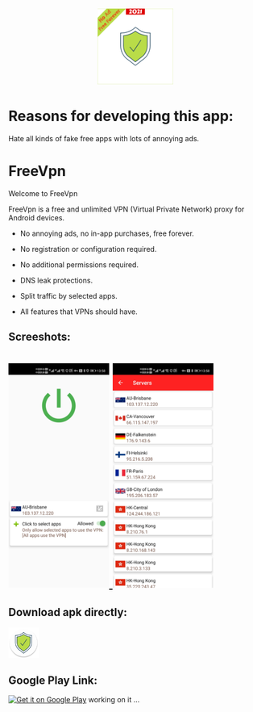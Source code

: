 <h1 align="center">
    <a href="https://github.com/FreeVpnForever/FreeVpn">
        <img alt="Logo" src="https://github.com/FreeVpnForever/FreeVpn/blob/main/FreeVpnForever.png" width="150">
    </a>
    <br>
</h1>

# Reasons for developing this app:
Hate all kinds of fake free apps with lots of annoying ads.

# FreeVpn
Welcome to FreeVpn

FreeVpn is a free and unlimited VPN (Virtual Private Network) proxy for Android devices.

* No annoying ads, no in-app purchases, free forever.

* No registration or configuration required.

* No additional permissions required.

* DNS leak protections.

* Split traffic by selected apps.

* All features that VPNs should have.

## Screeshots:

<h1 align="left">
    <a href="https://github.com/FreeVpnForever/FreeVpn/blob/main/freevpn1.jpg">
        <img alt="Logo" src="https://github.com/FreeVpnForever/FreeVpn/blob/main/freevpn1.jpg" width="200">
    </a>
    <a href="https://github.com/FreeVpnForever/FreeVpn/blob/main/freevpn2.jpg">
        <img alt="Logo" src="https://github.com/FreeVpnForever/FreeVpn/blob/main/freevpn2.jpg" width="200">
    </a>
</h1>

## Download apk directly:

<a href="https://github.com/FreeVpnForever/FreeVpn/releases/download/1.0.0/FreeVpn.apk"><img alt="Download apk" src="https://github.com/FreeVpnForever/FreeVpn/blob/main/ic_launcher_round.png" height=60px /></a>

## Google Play Link:

<a href="https://github.com/FreeVpnForever/FreeVpn/releases/download/1.0.0/FreeVpn.apk"><img alt="Get it on Google Play" src="https://play.google.com/intl/en_us/badges/images/generic/en-play-badge.png" height=60px /></a> working on it ...
